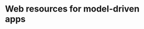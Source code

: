 # Web resources for model-driven apps

<!-- https://docs.microsoft.com/en-us/dynamics365/customer-engagement/developer/web-resources -->